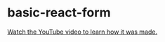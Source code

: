 # basic-react-form

[Watch the YouTube video to learn how it was made.](https://youtu.be/WIwiqZCraQ4)
